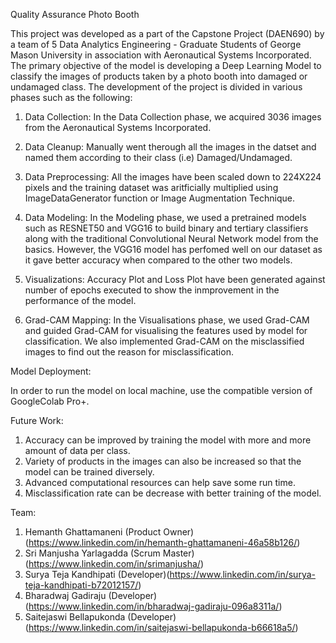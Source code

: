 Quality Assurance Photo Booth

This project was developed as a part of the Capstone Project (DAEN690) by a team of 5 Data Analytics Engineering - Graduate Students of George Mason University in association with Aeronautical Systems Incorporated. The primary objective of the model is developing a Deep Learning Model to classify the images of products taken by a photo booth into damaged or undamaged class. The development of the project is divided in various phases such as the following:

1. Data Collection: In the Data Collection phase, we acquired 3036 images from the Aeronautical Systems Incorporated. 

2. Data Cleanup: Manually went therough all the images in the datset and named them according to their class (i.e) Damaged/Undamaged.

3. Data Preprocessing: All the images have been scaled down to 224X224 pixels and the training dataset was aritficially multiplied using ImageDataGenerator function or Image Augmentation Technique.

4. Data Modeling: In the Modeling phase, we used a pretrained models such as RESNET50 and VGG16 to build binary and tertiary classifiers along with the traditional Convolutional Neural Network model from the basics. However, the VGG16 model has perfomed well on our dataset as it gave better accuracy when compared to the other two models. 

5. Visualizations: Accuracy Plot and Loss Plot have been generated against number of epochs executed to show the inmprovement in the performance of the model.

6. Grad-CAM Mapping: In the Visualisations phase, we used Grad-CAM and guided Grad-CAM for visualising the features used by model for classification. We also implemented Grad-CAM on the misclassified images to find out the reason for misclassification.

Model Deployment:

In order to run the model on local machine, use the compatible version of GoogleColab Pro+.

Future Work:

1. Accuracy can be improved by training the model with more and more amount of data per class. 
2. Variety of products in the images can also be increased so that the model can be trained diversely.
3. Advanced computational resources can help save some run time.
4. Misclassification rate can be decrease with better training of the model.

Team:

1. Hemanth Ghattamaneni  (Product Owner)(https://www.linkedin.com/in/hemanth-ghattamaneni-46a58b126/)
2. Sri Manjusha Yarlagadda (Scrum Master)(https://www.linkedin.com/in/srimanjusha/)
3. Surya Teja Kandhipati (Developer)(https://www.linkedin.com/in/surya-teja-kandhipati-b72012157/)
4. Bharadwaj Gadiraju  (Developer)(https://www.linkedin.com/in/bharadwaj-gadiraju-096a8311a/)
5. Saitejaswi Bellapukonda (Developer)(https://www.linkedin.com/in/saitejaswi-bellapukonda-b66618a5/)
